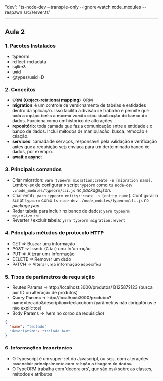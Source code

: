 "dev": "ts-node-dev --transpile-only --ignore-watch node_modules --respawn src/server.ts"

---
## Aula 2

### 1. Pacotes Instalados
* typeorm 
* reflect-metadata
* sqlite3
* uuid
* @types/uuid -D


### 2. Conceitos
* __ORM (Object-relational mapping)__: [ORM](https://pt.wikipedia.org/wiki/Mapeamento_objeto-relacional)
* __migration__: é um controle de versionamento de tabelas e entidades dentro da aplicação. Isso facilita a divisão de trabalho e permite que toda a equipe tenha a mesma versão e/ou atualização do banco de dados. Funciona como um histórico de alterações
* __repositório__: toda camada que faz a comunicação entre a entidade e o banco de dados. Inclui métodos de manipulação, busca, remoção e criação.  
* __services__: camada de serviços, responsável pela validação e verificação antes que a requisição seja enviada para um derterminado banco de dados, por exemplo.
* __await e async__: 

### 3. Principais comandos
* Criar migration: `yarn typeorm migration:create -n [migration name]`. Lembre-se de configurar o script `typeorm` como `ts-node-dev ./node_modules/typeorm/cli.js` no _package.json_.
* Criar entity: `yarn typeorm entity:create -n [entity name]`. Configurar o script `typeorm` como `ts-node-dev ./node_modules/typeorm/cli.js` no _package.json_.
* Rodar tabela para incluir no banco de dados: `yarn typeorm migration:run`
* Reverter / excluir tabela: `yarn typeorm migration:revert`


### 4. Principais métodos de protocolo HTTP 
 * GET    => Buscar uma informação
 * POST   => Inserir (Criar) uma informação
 * PUT    => Alterar uma informação
 * DELETE => Remover um dado
 * PATCH  => Alterar uma informação específica


### 5. Tipos de parâmetros de requisição
 * Routes Params => http://localhost:3000/produtos/13125879123 (busca por ID ou alteração de produtos)
 * Query Params => http://localhost:3000/produtos?name=teclado&description=tecladobom (parâmetros não obrigatórios e não explícitos)
 * Body Params => (vem no corpo da requisição)
```json
{
  "name": "teclado"
  "description": "teclado bom"
}
```

### 6. Informações Importantes
* O Typescript é um super-set do Javascript, ou seja, com alterações essenciais principalmente com relação a tipagem de dados.
* O TypeORM trabalha com 'decorators', que são os `@` sobre as classes, métodos e atributos

